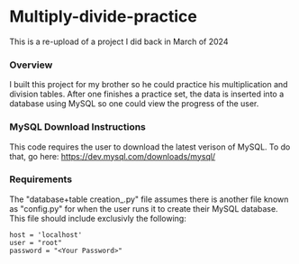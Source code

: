 # Multiply-divide-practice

This is a re-upload of a project I did back in March of 2024

### Overview
I built this project for my brother so he could practice his multiplication and division tables. After one finishes a practice set, the data is inserted into a database using MySQL so one could view the progress of the user.

### MySQL Download Instructions
This code requires the user to download the latest verison of MySQL. To do that, go here: https://dev.mysql.com/downloads/mysql/

### Requirements
The "database+table creation_.py" file assumes there is another file known as "config.py" for when the user runs it to create their MySQL database. This file should include exclusivly the following:
```
host = 'localhost'
user = "root"
password = "<Your Password>"
```
